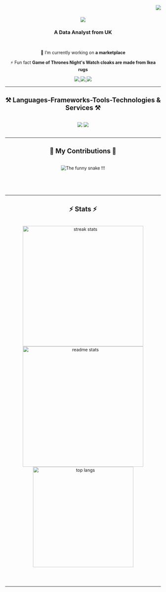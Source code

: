 <img align="right" src="https://visitor-badge.laobi.icu/badge?page_id=salesp07.salesp07" />

<h1 align="center">
    <img src="https://readme-typing-svg.herokuapp.com/?font=Righteous&size=35&center=true&vCenter=true&width=500&height=70&duration=4000&lines=👋+Hello+World+👋;+Data+in+the+Cloud!!!;+I'm+Mohamed!;" />
</h1>

<h3 align="center">A Data Analyst from UK </h3>

<br/>

<div align="center">
 
 🔭 I’m currently working on **a marketplace**
 
⚡ Fun fact **Game of Thrones Night's Watch cloaks are made from Ikea rugs**

 </div>
 
<div align="center"> 
  <a href="mailto:mohamed.se9@outlook.com">
    <img src="https://img.shields.io/badge/Outlook-blue"/>
  </a>
 
<a href="https://mohamed.github.io" target="_blank">
     <img src="https://img.shields.io/badge/Portfolio-green"/>
  </a>
  
<a href="https://linkedin.com/in/mohamed-sales-muniz" target="_blank">
    <img src="https://img.shields.io/badge/LinkedIn-blue"/>
  </a>
 
</div>

 <hr/>
 
<h2 align="center">⚒️ Languages-Frameworks-Tools-Technologies & Services ⚒️</h2>
<br/>
<div align="center">
    <img src="https://skillicons.dev/icons?i=vscode,visualstudio,github,git,r,linux" />
    <img src="https://skillicons.dev/icons?i=python,mysql,aws,azure,gcp,ai" /><br>
</div>

<br/>
<hr/>

<div align="center">
  <h2>🐍 My Contributions 🐍</h2>
  <br>
  <img alt="The funny snake !!!" src="https://raw.githubusercontent.com/datab9/datab9/output/github-contribution-grid-snake.svg" />
  
  <br/><br/><br/>
</div>

<hr/>

<h2 align="center">⚡ Stats ⚡</h2>
<br>
<div align=center>
  <img width=390 src="https://github-readme-streak-stats-datab9.vercel.app/?user=datab9&count_private=true&theme=react&border_radius=10" alt="streak stats"/>
  <img width=390 src="https://github-readme-stats-datab9.vercel.app/api?username=datab9&count_private=true&show_icons=true&theme=react&rank_icon=github&border_radius=10" alt="readme stats" />
  <br/>
  <img width=325 align="center" src="https://github-readme-stats-datab9.vercel.app/api/top-langs/?username=datab9&hide=HTML&langs_count=8&layout=compact&theme=react&border_radius=10&size_weight=0.5&count_weight=0.5&exclude_repo=github-readme-stats" alt="top langs" />
</div>

<br/><br/>

<hr/>

<br/>

<div align="center">

<br/>

